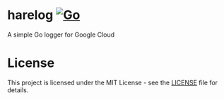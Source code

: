 # harelog [![Go](https://github.com/taknb2nch/harelog/actions/workflows/go.yaml/badge.svg?branch=main)](https://github.com/taknb2nch/harelog/actions/workflows/go.yaml)
A simple Go logger for Google Cloud

# License
This project is licensed under the MIT License - see the [LICENSE](LICENSE) file for details.
